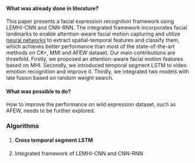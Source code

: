 #### What was already done in literature?

This paper presents a facial expression recognition framework using LEMHI-CNN and CNN-RNN. The integrated framework incorporates facial landmarks to enable attention-aware facial motion capturing and utilize [neural networks](https://proxy.library.spbu.ru:2068/topics/computer-science/neural-networks) to extract spatial-temporal features and classify them, which achieves better performance than most of the state-of-the-art methods on CK+, MMI and AFEW dataset. Our main contributions are threefold. Firstly, we proposed an attention-aware facial motion features based on MHI. Secondly, we introduced temporal segment LSTM to video emotion recognition and improve it. Thirdly, we integrated two models with late fusion based on random weight search.

#### What was possible to do?

How to improve the performance on wild expression dataset, such as AFEW, needs to be further explored.

### Algorithms

1. #### Cross temporal segment LSTM

2. Integrated framework of LEMHI-CNN and CNN-RNN

